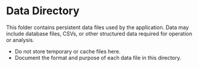 # Data Directory

This folder contains persistent data files used by the application. Data may include database files, CSVs, or other structured data required for operation or analysis.

- Do not store temporary or cache files here.
- Document the format and purpose of each data file in this directory.

